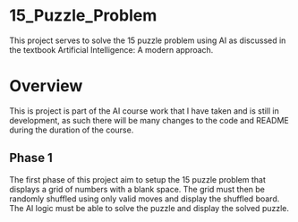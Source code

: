 # 15_Puzzle_Problem
This project serves to solve the 15 puzzle problem using AI as discussed in the textbook Artificial Intelligence: A modern approach.

# Overview
This is project is part of the AI course work that I have taken and is still in development, as such there will be many
changes to the code and README during the duration of the course.

## Phase 1
The first phase of this project aim to setup the 15 puzzle problem that displays a grid of numbers with a blank space. 
The grid must then be randomly shuffled using only valid moves and display the shuffled board. The AI logic must be able to solve the puzzle and display the solved puzzle.

